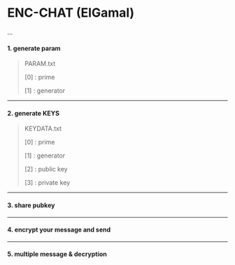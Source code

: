 # ENC-CHAT (ElGamal)

...

#### 1. generate param

> PARAM.txt
>
> [0] : prime
>
> [1] : generator

-------

#### 2. generate KEYS

> KEYDATA.txt
>
> [0] : prime
>
> [1] : generator
>
> [2] : public key
>
> [3] : private key

-----

#### 3. share pubkey

------

#### 4. encrypt your message and send

----

#### 5. multiple message & decryption





